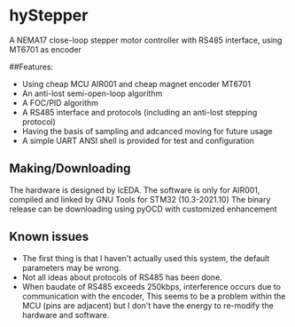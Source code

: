 # hyStepper
A NEMA17 close-loop stepper motor controller with RS485 interface, using MT6701 as encoder

##Features:

* Using cheap MCU AIR001 and cheap magnet encoder MT6701
* An anti-lost semi-open-loop algorithm
* A FOC/PID algorithm 
* A RS485 interface and protocols (including an anti-lost stepping protocol)
* Having the basis of sampling and adcanced moving for future usage
* A simple UART ANSI shell is provided for test and configuration

## Making/Downloading

The hardware is designed by lcEDA. 
The software is only for AIR001, compiled and linked by GNU Tools for STM32 (10.3-2021.10)
The binary release can be downloading using pyOCD with customized enhancement

## Known issues
* The first thing is that I haven't actually used this system, the default parameters may be wrong.
* Not all ideas about protocols of RS485 has been done.
* When baudate of RS485 exceeds 250kbps, interference occurs due to communication with the encoder, This seems to be a problem within the MCU (pins are adjacent) but I don't have the energy to re-modify the hardware and software. 
